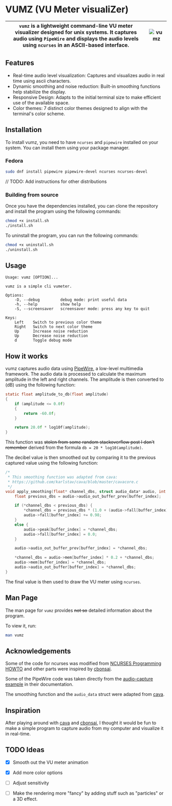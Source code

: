 # VUMZ (VU Meter visualiZer)

| <code>vumz</code> is a lightweight command-line VU meter visualizer designed for unix systems. It captures audio using <code>PipeWire</code> and displays the audio levels using <code>ncurses</code> in an ASCII-based interface. | ![vumz](doc/vumz.gif "vumz") |
|---|---|


## Features
- Real-time audio level visualization: Captures and visualizes audio in real time using ascii characters.
- Dynamic smoothing and noise reduction: Built-in smoothing functions help stabilize the display.
- Responsive Design: Adapts to the initial terminal size to make efficient use of the available space. 
- Color themes: 7 distinct color themes designed to align with the terminal's color scheme.

## Installation

To install vumz, you need to have `ncurses` and `pipewire` installed on your system. You can install them using your package manager.

### Fedora
```bash
sudo dnf install pipewire pipewire-devel ncurses ncurses-devel
```

// TODO: Add instructions for other distributions

### Building from source

Once you have the dependencies installed, you can clone the repository and install the program using the following commands:

```bash
chmod +x install.sh
./install.sh
```

To uninstall the program, you can run the following commands:

```bash
chmod +x uninstall.sh
./uninstall.sh
```

## Usage

```
Usage: vumz [OPTION]...

vumz is a simple cli vumeter.

Options:
    -D, --debug         debug mode: print useful data
    -h, --help          show help
    -S, --screensaver   screensaver mode: press any key to quit

Keys:
    Left    Switch to previous color theme
    Right   Switch to next color theme
    Up      Increase noise reduction
    Up      Decrease noise reduction
    d       Toggle debug mode
```
## How it works

vumz captures audio data using [PipeWire](https://pipewire.org/), a low-level multimedia framework. The audio data is processed to calculate the maximum amplitude in the left and right channels. The amplitude is then converted to (dB) using the following function:

```c
static float amplitude_to_db(float amplitude)
{
    if (amplitude <= 0.0f)
    {
        return -60.0f;
    }

    return 20.0f * log10f(amplitude);
}
```

This function was ~~stolen from some random stackoverflow post I don't remember~~ derived from the formula `db = 20 * log10(amplitude)`.

The decibel value is then smoothed out by comparing it to the previous captured value using the following function:

```c
/*
 * This smoothing function was adapted from cava:
 * https://github.com/karlstav/cava/blob/master/cavacore.c
 */
void apply_smoothing(float* channel_dbs, struct audio_data* audio, int buffer_index) {
    float previous_dbs = audio->audio_out_buffer_prev[buffer_index];

    if (*channel_dbs < previous_dbs) {
        *channel_dbs = previous_dbs * (1.0 + (audio->fall[buffer_index] * audio->fall[buffer_index] * 0.03));
        audio->fall[buffer_index] += 0.98;
    }
    else {
        audio->peak[buffer_index] = *channel_dbs;
        audio->fall[buffer_index] = 0.0;
    }

    audio->audio_out_buffer_prev[buffer_index] = *channel_dbs;

    *channel_dbs = audio->mem[buffer_index] * 0.2 + *channel_dbs;
    audio->mem[buffer_index] = *channel_dbs;
    audio->audio_out_buffer[buffer_index] = *channel_dbs;
}
```

The final value is then used to draw the VU meter using `ncurses`.

## Man Page

The man page for `vumz` provides ~~not so~~ detailed information about the program.

To view it, run:

```bash
man vumz
```

## Acknowledgements

Some of the code for ncurses was modified from [NCURSES Programming HOWTO](https://tldp.org/HOWTO/NCURSES-Programming-HOWTO/index.html) and other parts were inspired by [cbonsai](https://gitlab.com/jallbrit/cbonsai).

Some of the PipeWire code was taken directly from the [audio-capture example](https://docs.pipewire.org/audio-capture_8c-example.html#a9) in their documentation.

The smoothing function and the `audio_data` struct were adapted from [cava](https://github.com/karlstav/cava).

## Inspiration

After playing around with [cava](https://github.com/karlstav/cava) and [cbonsai](https://gitlab.com/jallbrit/cbonsai), I thought it would be fun to make a simple program to capture audio from my computer and visualize it in real-time.

## TODO Ideas

- [x] Smooth out the VU meter animation
- [x] Add more color options
- [ ] Adjust sensitivity
- [ ] Make the rendering more "fancy" by adding stuff such as "particles" or a 3D effect.


